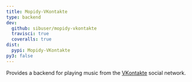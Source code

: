 ```yaml
---
title: Mopidy-VKontakte
type: backend
dev:
  github: sibuser/mopidy-vkontakte
  travisci: true
  coveralls: true
dist:
  pypi: Mopidy-VKontakte
py3: false
---
```


Provides a backend for playing music from the
[VKontakte](https://vk.com/) social network.
